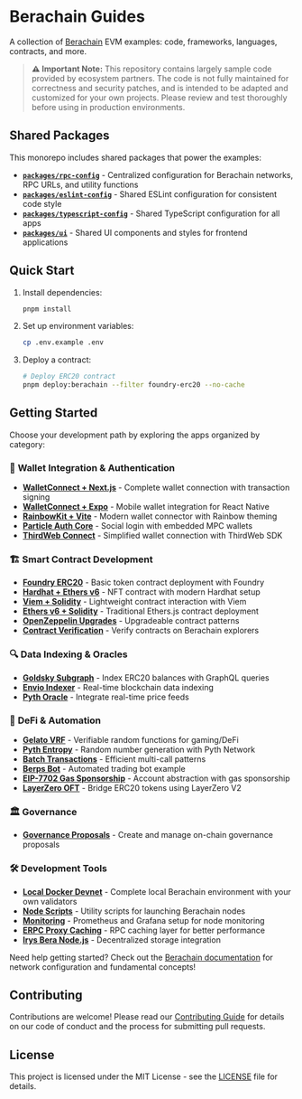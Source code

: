 # Berachain Guides

A collection of [Berachain](https://docs.berachain.com/learn/) EVM examples: code, frameworks, languages, contracts, and more.

> **⚠️ Important Note:** This repository contains largely sample code provided by ecosystem partners. The code is not fully maintained for correctness and security patches, and is intended to be adapted and customized for your own projects. Please review and test thoroughly before using in production environments.

## Shared Packages

This monorepo includes shared packages that power the examples:

- **[`packages/rpc-config`](packages/rpc-config)** - Centralized configuration for Berachain networks, RPC URLs, and utility functions
- **[`packages/eslint-config`](packages/eslint-config)** - Shared ESLint configuration for consistent code style
- **[`packages/typescript-config`](packages/typescript-config)** - Shared TypeScript configuration for all apps
- **[`packages/ui`](packages/ui)** - Shared UI components and styles for frontend applications 

## Quick Start

1. Install dependencies:

   ```bash
   pnpm install
   ```

2. Set up environment variables:

   ```bash
   cp .env.example .env
   ```

3. Deploy a contract:
   ```bash
   # Deploy ERC20 contract
   pnpm deploy:berachain --filter foundry-erc20 --no-cache
   ```

## Getting Started

Choose your development path by exploring the apps organized by category:

### 🔗 **Wallet Integration & Authentication**
- **[WalletConnect + Next.js](apps/walletconnect-nextjs)** - Complete wallet connection with transaction signing
- **[WalletConnect + Expo](apps/walletconnect-expo)** - Mobile wallet integration for React Native
- **[RainbowKit + Vite](apps/rainbowkit-vite)** - Modern wallet connector with Rainbow theming
- **[Particle Auth Core](apps/particle-auth-core-vite)** - Social login with embedded MPC wallets
- **[ThirdWeb Connect](apps/thirdweb-connectwallet-nextjs)** - Simplified wallet connection with ThirdWeb SDK

### 🏗️ **Smart Contract Development**
- **[Foundry ERC20](apps/foundry-erc20)** - Basic token contract deployment with Foundry
- **[Hardhat + Ethers v6](apps/hardhat-ethers6-erc1155)** - NFT contract with modern Hardhat setup
- **[Viem + Solidity](apps/viem-solc-helloworld)** - Lightweight contract interaction with Viem
- **[Ethers v6 + Solidity](apps/ethers6-solc-helloworld)** - Traditional Ethers.js contract deployment
- **[OpenZeppelin Upgrades](apps/openzeppelin-upgrades)** - Upgradeable contract patterns
- **[Contract Verification](apps/hardhat-contract-verification)** - Verify contracts on Berachain explorers

### 🔍 **Data Indexing & Oracles**
- **[Goldsky Subgraph](apps/goldsky-subgraph)** - Index ERC20 balances with GraphQL queries
- **[Envio Indexer](apps/envio-indexer-erc20)** - Real-time blockchain data indexing
- **[Pyth Oracle](apps/pyth-oracle)** - Integrate real-time price feeds

### 🎲 **DeFi & Automation**
- **[Gelato VRF](apps/gelato-vrf)** - Verifiable random functions for gaming/DeFi
- **[Pyth Entropy](apps/pyth-entropy)** - Random number generation with Pyth Network
- **[Batch Transactions](apps/batch-transactions)** - Efficient multi-call patterns
- **[Berps Bot](apps/berps-bot)** - Automated trading bot example
- **[EIP-7702 Gas Sponsorship](apps/eip-7702-gas-sponsorship)** - Account abstraction with gas sponsorship
- **[LayerZero OFT](apps/layerzero-oft)** - Bridge ERC20 tokens using LayerZero V2

### 🏛️ **Governance**
- **[Governance Proposals](apps/berachain-governance-proposal)** - Create and manage on-chain governance proposals

### 🛠️ **Development Tools**
- **[Local Docker Devnet](apps/local-docker-devnet)** - Complete local Berachain environment with your own validators
- **[Node Scripts](apps/node-scripts)** - Utility scripts for launching Berachain nodes
- **[Monitoring](apps/monitoring)** - Prometheus and Grafana setup for node monitoring
- **[ERPC Proxy Caching](apps/erpc-proxy-caching)** - RPC caching layer for better performance
- **[Irys Bera Node.js](apps/irys-bera-nodejs)** - Decentralized storage integration

Need help getting started? Check out the [Berachain documentation](https://docs.berachain.com/) for network configuration and fundamental concepts!

## Contributing

Contributions are welcome! Please read our [Contributing Guide](CONTRIBUTING.md) for details on our code of conduct and the process for submitting pull requests.

## License

This project is licensed under the MIT License - see the [LICENSE](LICENSE) file for details.
